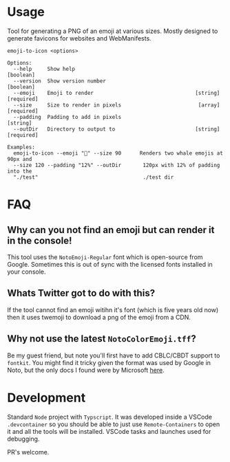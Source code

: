 # Usage

Tool for generating a PNG of an emoji at various sizes. Mostly designed to generate favicons for websites and WebManifests.

```
emoji-to-icon <options>

Options:
  --help     Show help                                                 [boolean]
  --version  Show version number                                       [boolean]
  --emoji    Emoji to render                                 [string] [required]
  --size     Size to render in pixels                         [array] [required]
  --padding  Padding to add in pixels                                   [string]
  --outDir   Directory to output to                          [string] [required]

Examples:
  emoji-to-icon --emoji "🐳" --size 90      Renders two whale emojis at 90px and
  --size 120 --padding "12%" --outDir       120px with 12% of padding into the
  "./test"                                  ./test dir
  ```

# FAQ

## Why can you not find an emoji but can render it in the console!

This tool uses the `NotoEmoji-Regular` font which is open-source from Google. Sometimes this is out of sync with the licensed fonts installed in your console.

## Whats Twitter got to do with this?

If the tool cannot find an emoji witihn it's font (which is five years old now) then it uses twemoji to download a png of the emoji from a CDN.

## Why not use the latest `NotoColorEmoji.tff`?

Be my guest friend, but note you'll first have to add CBLC/CBDT support to `fontkit`. You might find it tricky given the format was used by Google in Noto, but the only docs I found were by Microsoft [here](https://docs.microsoft.com/en-us/typography/opentype/spec/cbdt).

# Development

Standard `Node` project with `Typscript`. It was developed inside a VSCode `.devcontainer` so you should be able to just use `Remote-Containers` to open it and all the tools will be installed. VSCode tasks and launches used for debugging.

PR's welcome.
